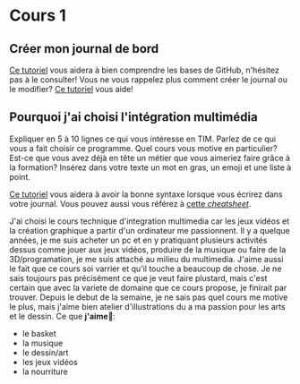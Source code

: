 # Cours 1
## Créer mon journal de bord
[Ce tutoriel](https://guides.github.com/activities/hello-world/) vous aidera à bien comprendre les bases de GitHub, n'hésitez pas à le consulter!
Vous ne vous rappelez plus comment créer le journal ou le modifier? [Ce tutoriel](https://youtu.be/lX3bpuLK_Sg) vous aide! 

## Pourquoi j'ai choisi l'intégration multimédia
Expliquer en 5 à 10 lignes ce qui vous intéresse en TIM. Parlez de ce qui vous a fait choisir ce programme. Quel cours vous motive en particulier? Est-ce que vous avez déjà en tête un métier que vous aimeriez faire grâce à la formation? Insérez dans votre texte un mot en gras, un emoji et une liste à point. 

[Ce tutoriel](https://guides.github.com/features/mastering-markdown/) vous aidera à avoir la bonne syntaxe lorsque vous écrirez dans votre journal. Vous pouvez aussi vous référez à [cette *cheatsheet*](https://github.com/tchapi/markdown-cheatsheet/blob/master/README.md). 

J'ai choisi le cours technique d'integration multimedia car les jeux vidéos et la création graphique a partir d'un ordinateur me passionnent. Il y a quelque années, je me suis acheter un pc et en y pratiquant plusieurs activités dessus comme jouer aux jeux vidéos, produire de la musique ou faire de la 3D/programation, je me suis attaché au milieu du multimedia. J'aime aussi le fait que ce cours soi varrier et qu'il touche a beaucoup de chose. Je ne sais toujours pas précisément ce que je veut faire plustard, mais c'est certain que avec la variete de domaine que ce cours propose, je finirait par trouver. Depuis le debut de la semaine, je ne sais pas quel cours me motive le plus, mais j'aime bien atelier d'illustrations du a ma passion pour les arts et le dessin.
Ce que **j'aime**🙂:
* le basket
* la musique
* le dessin/art
* les jeux vidéos
* la nourriture


